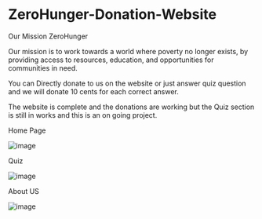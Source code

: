 # ZeroHunger-Donation-Website

Our Mission ZeroHunger

Our mission is to work towards a world where poverty no longer exists, by providing access to resources, education, and opportunities for communities in need.


You can Directly donate to us on the website or just answer quiz question and we will donate 10 cents for each correct answer.

The website is complete and the donations are working but the Quiz section is still in works and this is an on going project.

Home Page

![image](https://user-images.githubusercontent.com/45740670/208756884-5ecde0d3-120b-406b-8e89-ce953bd83e4a.png)

Quiz

![image](https://user-images.githubusercontent.com/45740670/208756713-9b68ded6-7a98-42cf-bc3f-bff4ca5fbe1a.png)

About US

![image](https://user-images.githubusercontent.com/45740670/208757119-85f3b4fc-1504-4c9e-8e46-227b6e3ef518.png)

